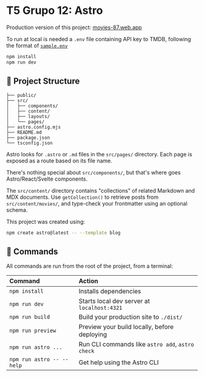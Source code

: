 # T5 Grupo 12: Astro

Production version of this project: [movies-87.web.app](https://movies-87.web.app/)

To run at local is needed a `.env` file containing API key to TMDB, following the format of [`sample.env`](./sample.env)

```sh
npm install
npm run dev
```


## 🚀 Project Structure

```text
├── public/
├── src/
│   ├── components/
│   ├── content/
│   ├── layouts/
│   └── pages/
├── astro.config.mjs
├── README.md
├── package.json
└── tsconfig.json
```

Astro looks for `.astro` or `.md` files in the `src/pages/` directory. Each page is exposed as a route based on its file name.

There's nothing special about `src/components/`, but that's where goes Astro/React/Svelte components.

The `src/content/` directory contains "collections" of related Markdown and MDX documents. Use `getCollection()` to retrieve posts from `src/content/movies/`, and type-check your frontmatter using an optional schema.

This project was created using:
```sh
npm create astro@latest -- --template blog
```

## 🧞 Commands

All commands are run from the root of the project, from a terminal:

| Command                   | Action                                           |
| :------------------------ | :----------------------------------------------- |
| `npm install`             | Installs dependencies                            |
| `npm run dev`             | Starts local dev server at `localhost:4321`      |
| `npm run build`           | Build your production site to `./dist/`          |
| `npm run preview`         | Preview your build locally, before deploying     |
| `npm run astro ...`       | Run CLI commands like `astro add`, `astro check` |
| `npm run astro -- --help` | Get help using the Astro CLI                     |
